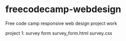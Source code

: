 # freecodecamp-webdesign
Free code camp responsive web design project work

project 1: survey form
    survey_form.html
    survey.css